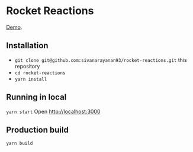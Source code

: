 # Rocket Reactions

  [Demo](https://rocket-reactions.netlify.app/).

## Installation
* `git clone git@github.com:sivanarayanan93/rocket-reactions.git` this repository
* `cd rocket-reactions`
* `yarn install`

## Running in local
  `yarn start`
   Open [http://localhost:3000](http://localhost:3000)
## Production build
  `yarn build`
